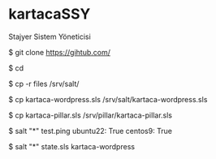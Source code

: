 # kartacaSSY
Stajyer Sistem Yöneticisi

$ git clone https://gihtub.com/<repo>

$ cd <repo>

$ cp -r files /srv/salt/

$ cp kartaca-wordpress.sls /srv/salt/kartaca-wordpress.sls

$ cp kartaca-pillar.sls /srv/pillar/kartaca-pillar.sls

$ salt "*" test.ping
ubuntu22:
    True
centos9:
    True

$ salt "*" state.sls kartaca-wordpress
